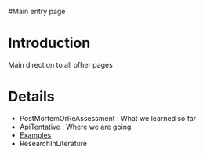 #Main entry page

# Introduction #

Main direction to all ofher pages


# Details #
  * PostMortemOrReAssessment : What we learned so far
  * ApiTentative : Where we are going
  * [Examples](Examples.md)
  * ResearchInLiterature